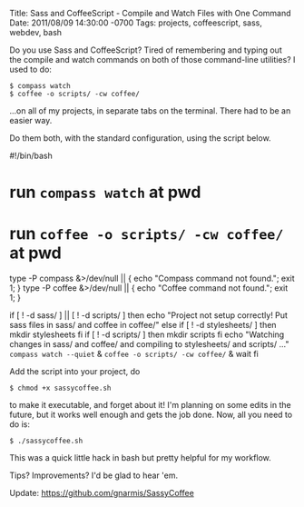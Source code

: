 Title: Sass and CoffeeScript - Compile and Watch Files with One Command
Date: 2011/08/09 14:30:00 -0700
Tags: projects, coffeescript, sass, webdev, bash


Do you use Sass and CoffeeScript? Tired of remembering and typing out the compile 
and watch commands on both of those command-line utilities? I used to do:

  

    $ compass watch   
    $ coffee -o scripts/ -cw coffee/


...on all of my projects, in separate tabs on the terminal. There had to be 
an easier way.

Do them both, with the standard configuration, using the script below. 


  #!/bin/bash
  # run `compass watch` at pwd
  # run `coffee -o scripts/ -cw coffee/` at pwd
  type -P compass &>/dev/null  || { echo "Compass command not found."; exit 1; }
  type -P coffee &>/dev/null  || { echo "Coffee command not found."; exit 1; }

  if [ ! -d sass/ ] || [ ! -d scripts/ ]
  then
    echo "Project not setup correctly! Put sass files in sass/ and coffee in coffee/"
  else
    if [ ! -d stylesheets/ ]
    then
      mkdir stylesheets
    fi
    if [ ! -d scripts/ ]
    then
      mkdir scripts
    fi
    echo "Watching changes in sass/ and coffee/ and compiling to stylesheets/ and scripts/ ..."
    `compass watch --quiet` &
    `coffee -o scripts/ -cw coffee/` &
    wait
  fi


Add the script into your project, do


    $ chmod +x sassycoffee.sh


to make it executable, and forget about it! I'm planning on some edits in the 
future, but it works well enough and gets the job done. Now, all you need to 
do is:


    $ ./sassycoffee.sh


This was a quick little hack in bash but pretty helpful for my workflow.

Tips? Improvements? I'd be glad to hear 'em.

Update: https://github.com/gnarmis/SassyCoffee


